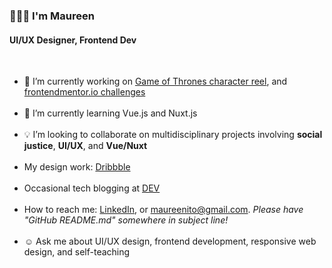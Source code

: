 <!--
**maureento8888/maureento8888** is a ✨ _special_ ✨ repository because its `README.md` (this file) appears on your GitHub profile. -->

### 👩🏻‍💻  I'm Maureen

<h4>UI/UX Designer, Frontend Dev</h4>
<br>
<ul>
  <li>🔭 I’m currently working on <a href="https://github.com/maureento8888/got-reel.git" target="_blank" rel="noopener noreferral">Game of Thrones character reel</a>, and <a href="https://github.com/maureento8888/Frontend-Mentor-Challenges.git" target="_blank" rel="https://github.com/maureento8888/Frontend-Mentor-Challenges.git">frontendmentor.io challenges</a></li>
  <br>
  <li>🌱 I’m currently learning Vue.js and Nuxt.js</li>
  <br>
  <li>💡 I’m looking to collaborate on multidisciplinary projects involving <strong>social justice</strong>, <strong>UI/UX</strong>, and <strong>Vue/Nuxt</strong></li>
  <br>
  <li>My design work: <a href="https://dribbble.com/maureen_to" target="_blank" rel="noopener noreferral" alt="Dribbble">Dribbble</a></li>
  <br>
  <li>Occasional tech blogging at <a href="https://dev.to/maureento8888" target="_blank" rel="noopener noreferral" alt="dev.to">DEV</a></li>
  <br>
  <li>How to reach me: <a href="https://www.linkedin.com/in/maureento" target="_blank" rel="noopener noreferral" alt="LinkedIn">LinkedIn</a>, or <a href="mailto:maureenito@gmail.com" target="_blank" rel="noopener noreferral">maureenito@gmail.com</a>. <em>Please have "GitHub README.md" somewhere in subject line!</em></li>
  <br>
  <li>☺️ Ask me about UI/UX design, frontend development, responsive web design, and self-teaching</li>
</ul>
